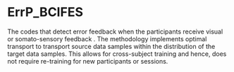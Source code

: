 # ErrP_BCIFES
The codes that detect error feedback when the participants receive visual or somato-sensory feedback . The methodology implements optimal transport to transport source data samples within the distribution of the target data samples. This allows for cross-subject training and hence, does not require re-training for new participants or sessions.
